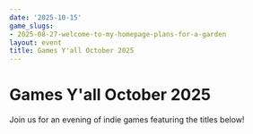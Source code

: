 ```yaml
---
date: '2025-10-15'
game_slugs:
- 2025-08-27-welcome-to-my-homepage-plans-for-a-garden
layout: event
title: Games Y'all October 2025
---
```


# Games Y'all October 2025

Join us for an evening of indie games featuring the titles below!

